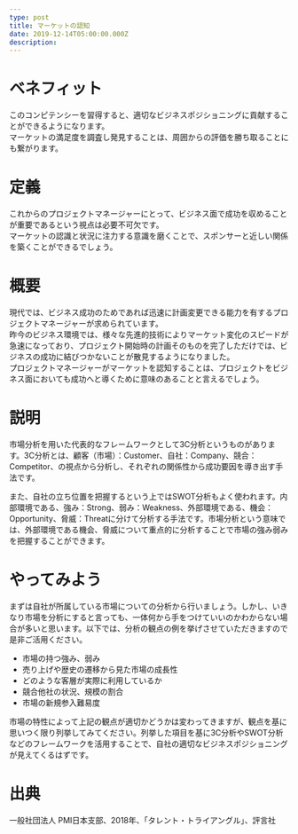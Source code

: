 ```yaml
---
type: post
title: マーケットの認知
date: 2019-12-14T05:00:00.000Z
description:
---
```

# ベネフィット

このコンピテンシーを習得すると、適切なビジネスポジショニングに貢献することができるようになります。\
マーケットの満足度を調査し発見することは、周囲からの評価を勝ち取ることにも繋がります。

# 定義

これからのプロジェクトマネージャーにとって、ビジネス面で成功を収めることが重要であるという視点は必要不可欠です。\
マーケットの認識と状況に注力する意識を磨くことで、スポンサーと近しい関係を築くことができるでしょう。

# 概要

現代では、ビジネス成功のためであれば迅速に計画変更できる能力を有するプロジェクトマネージャーが求められています。\
昨今のビジネス環境では、様々な先進的技術によりマーケット変化のスピードが急速になっており、プロジェクト開始時の計画そのものを完了しただけでは、ビジネスの成功に結びつかないことが散見するようになりました。\
プロジェクトマネージャーがマーケットを認知することは、プロジェクトをビジネス面においても成功へと導くために意味のあることと言えるでしょう。

# 説明

市場分析を用いた代表的なフレームワークとして3C分析というものがあります。3C分析とは、顧客（市場）：Customer、自社：Company、競合：Competitor、の視点から分析し、それぞれの関係性から成功要因を導き出す手法です。

また、自社の立ち位置を把握するという上ではSWOT分析もよく使われます。内部環境である、強み：Strong、弱み：Weakness、外部環境である、機会：Opportunity、脅威：Threatに分けて分析する手法です。市場分析という意味では、外部環境である機会、脅威について重点的に分析することで市場の強み弱みを把握することができます。

# やってみよう

まずは自社が所属している市場についての分析から行いましょう。しかし、いきなり市場を分析にすると言っても、一体何から手をつけていいのかわからない場合が多いと思います。以下では、分析の観点の例を挙げさせていただきますので是非ご活用ください。

* 市場の持つ強み、弱み
* 売り上げや歴史の遷移から見た市場の成長性
* どのような客層が実際に利用しているか
* 競合他社の状況、規模の割合
* 市場の新規参入難易度

市場の特性によって上記の観点が適切かどうかは変わってきますが、観点を基に思いつく限り列挙してみてください。列挙した項目を基に3C分析やSWOT分析などのフレームワークを活用することで、自社の適切なビジネスポジショニングが見えてくるはずです。

# 出典

一般社団法人 PMI日本支部、2018年、「タレント・トライアングル」、評言社
